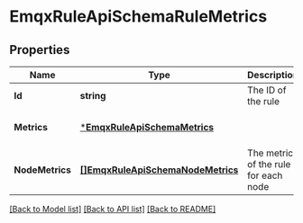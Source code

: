 # EmqxRuleApiSchemaRuleMetrics

## Properties
Name | Type | Description | Notes
------------ | ------------- | ------------- | -------------
**Id** | **string** | The ID of the rule | [default to null]
**Metrics** | [***EmqxRuleApiSchemaMetrics**](emqx_rule_api_schema.metrics.md) |  | [optional] [default to null]
**NodeMetrics** | [**[]EmqxRuleApiSchemaNodeMetrics**](emqx_rule_api_schema.node_metrics.md) | The metrics of the rule for each node | [optional] [default to null]

[[Back to Model list]](../README.md#documentation-for-models) [[Back to API list]](../README.md#documentation-for-api-endpoints) [[Back to README]](../README.md)

